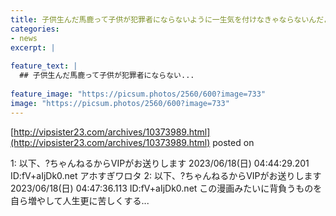 ```yaml
---
title: 子供生んだ馬鹿って子供が犯罪者にならないように一生気を付けなきゃならないんだよな
categories:
- news
excerpt: |
  
feature_text: |
  ## 子供生んだ馬鹿って子供が犯罪者にならない...
  
feature_image: "https://picsum.photos/2560/600?image=733"
image: "https://picsum.photos/2560/600?image=733"
---
```


[http://vipsister23.com/archives/10373989.html](http://vipsister23.com/archives/10373989.html)
posted on 

<!--more-->

1: 以下、?ちゃんねるからVIPがお送りします 2023/06/18(日) 04:44:29.201 ID:fV+aIjDk0.net アホすぎワロタ 2: 以下、?ちゃんねるからVIPがお送りします 2023/06/18(日) 04:47:36.113 ID:fV+aIjDk0.net この漫画みたいに背負うものを自ら増やして人生更に苦しくする...
